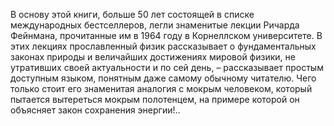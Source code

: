 В основу этой книги, больше 50 лет состоящей в списке международных бестселлеров, легли знаменитые лекции Ричарда Фейнмана, прочитанные им в 1964 году в Корнеллском университете. В этих лекциях прославленный физик рассказывает о фундаментальных законах природы и величайших достижениях мировой физики, не утративших своей актуальности и по сей день, – рассказывает простым доступным языком, понятным даже самому обычному читателю. Чего только стоит его знаменитая аналогия с мокрым человеком, который пытается вытереться мокрым полотенцем, на примере которой он объясняет закон сохранения энергии!..